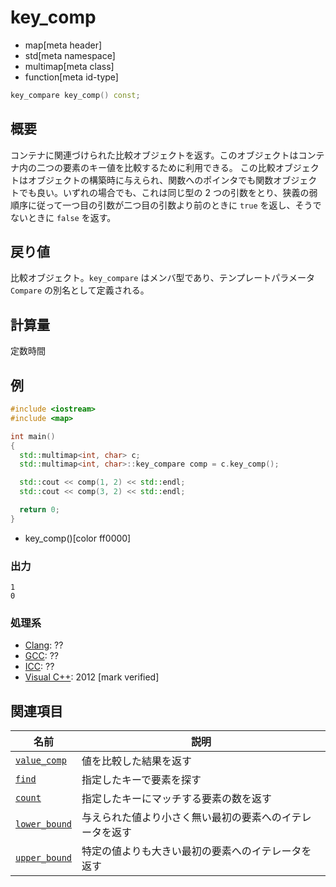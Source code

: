# key_comp
* map[meta header]
* std[meta namespace]
* multimap[meta class]
* function[meta id-type]

```cpp
key_compare key_comp() const;
```

## 概要
コンテナに関連づけられた比較オブジェクトを返す。このオブジェクトはコンテナ内の二つの要素のキー値を比較するために利用できる。 
この比較オブジェクトはオブジェクトの構築時に与えられ、関数へのポインタでも関数オブジェクトでも良い。いずれの場合でも、これは同じ型の 2 つの引数をとり、狭義の弱順序に従って一つ目の引数が二つ目の引数より前のときに `true` を返し、そうでないときに `false` を返す。 


## 戻り値
比較オブジェクト。`key_compare` はメンバ型であり、テンプレートパラメータ `Compare` の別名として定義される。


## 計算量
定数時間


## 例
```cpp example
#include <iostream>
#include <map>

int main()
{
  std::multimap<int, char> c;
  std::multimap<int, char>::key_compare comp = c.key_comp();

  std::cout << comp(1, 2) << std::endl;
  std::cout << comp(3, 2) << std::endl;

  return 0;
}
```
* key_comp()[color ff0000]

### 出力
```
1
0
```

### 処理系
- [Clang](/implementation.md#clang): ??
- [GCC](/implementation.md#gcc): ??
- [ICC](/implementation.md#icc): ??
- [Visual C++](/implementation.md#visual_cpp): 2012 [mark verified]

## 関連項目

| 名前 | 説明|
|-------------------------------------------------------------------------------------------------|--------------------------------------------------------------------------------------|
| [`value_comp`](value_comp.md) | 値を比較した結果を返す |
| [`find`](find.md) | 指定したキーで要素を探す |
| [`count`](count.md) | 指定したキーにマッチする要素の数を返す |
| [`lower_bound`](lower_bound.md) | 与えられた値より小さく無い最初の要素へのイテレータを返す |
| [`upper_bound`](upper_bound.md) | 特定の値よりも大きい最初の要素へのイテレータを返す |
